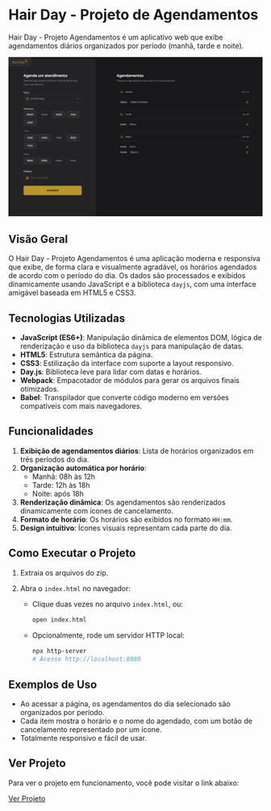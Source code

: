 # Hair Day - Projeto de Agendamentos

Hair Day - Projeto Agendamentos é um aplicativo web que exibe agendamentos diários organizados por período (manhã, tarde e noite).

![Screenshot do Projeto](src/assets/hairday.png)

## Visão Geral

O Hair Day - Projeto Agendamentos é uma aplicação moderna e responsiva que exibe, de forma clara e visualmente agradável, os horários agendados de acordo com o período do dia. Os dados são processados e exibidos dinamicamente usando JavaScript e a biblioteca `dayjs`, com uma interface amigável baseada em HTML5 e CSS3.

## Tecnologias Utilizadas

- **JavaScript (ES6+)**: Manipulação dinâmica de elementos DOM, lógica de renderização e uso da biblioteca `dayjs` para manipulação de datas.
- **HTML5**: Estrutura semântica da página.
- **CSS3**: Estilização da interface com suporte a layout responsivo.
- **Day.js**: Biblioteca leve para lidar com datas e horários.
- **Webpack**: Empacotador de módulos para gerar os arquivos finais otimizados.
- **Babel**: Transpilador que converte código moderno em versões compatíveis com mais navegadores.

## Funcionalidades

1. **Exibição de agendamentos diários**: Lista de horários organizados em três períodos do dia.
2. **Organização automática por horário**:
   - Manhã: 08h às 12h
   - Tarde: 12h às 18h
   - Noite: após 18h
3. **Renderização dinâmica**: Os agendamentos são renderizados dinamicamente com ícones de cancelamento.
4. **Formato de horário**: Os horários são exibidos no formato `HH:mm`.
5. **Design intuitivo**: Ícones visuais representam cada parte do dia.

## Como Executar o Projeto

1. Extraia os arquivos do zip.

2. Abra o `index.html` no navegador:
   - Clique duas vezes no arquivo `index.html`, ou:
     ```bash
     open index.html
     ```
   - Opcionalmente, rode um servidor HTTP local:
     ```bash
     npx http-server
     # Acesse http://localhost:8080
     ```

## Exemplos de Uso

- Ao acessar a página, os agendamentos do dia selecionado são organizados por período.
- Cada item mostra o horário e o nome do agendado, com um botão de cancelamento representado por um ícone.
- Totalmente responsivo e fácil de usar.

## Ver Projeto

Para ver o projeto em funcionamento, você pode visitar o link abaixo:

[Ver Projeto](https://hairday.hallanchristian.com.br/)
